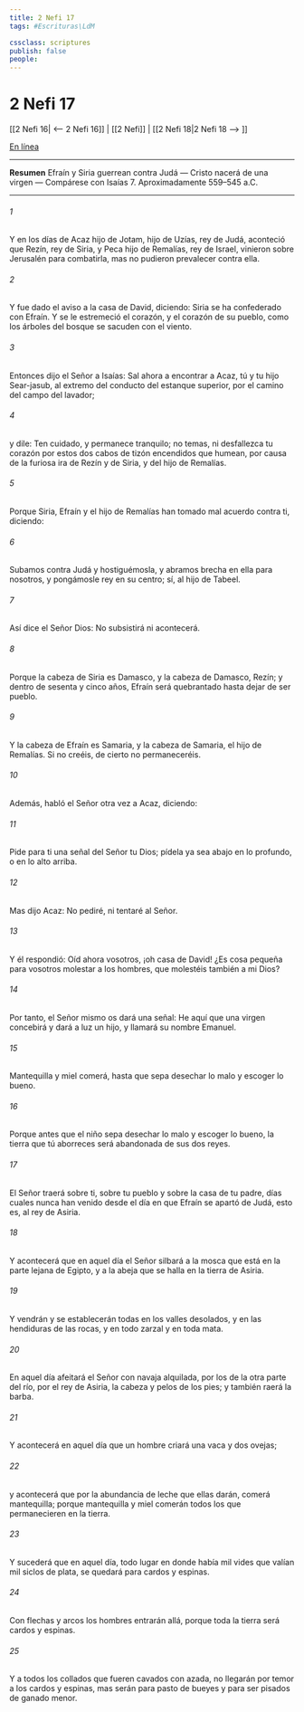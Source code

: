 ```yaml
---
title: 2 Nefi 17
tags: #Escrituras\LdM

cssclass: scriptures
publish: false
people:
---
```


# 2 Nefi 17
[[2 Nefi 16| <-- 2 Nefi 16]] | [[2 Nefi]] | [[2 Nefi 18|2 Nefi 18 --> ]]

[En línea](https://churchofjesuschrist.org/study/scriptures/bofm/2-ne/17?lang=spa)

---
__Resumen__
Efraín y Siria guerrean contra Judá — Cristo nacerá de una virgen — Compárese con Isaías 7. Aproximadamente 559–545 a.C.

---
###### 1 
Y en los días de Acaz hijo de Jotam, hijo de Uzías, rey de Judá, aconteció que Rezín, rey de Siria, y Peca hijo de Remalías, rey de Israel, vinieron sobre Jerusalén para combatirla, mas no pudieron prevalecer contra ella.

###### 2 
Y fue dado el aviso a la casa de David, diciendo: Siria se ha confederado con Efraín. Y se le estremeció el corazón, y el corazón de su pueblo, como los árboles del bosque se sacuden con el viento.

###### 3 
Entonces dijo el Señor a Isaías: Sal ahora a encontrar a Acaz, tú y tu hijo Sear-jasub, al extremo del conducto del estanque superior, por el camino del campo del lavador;

###### 4 
y dile: Ten cuidado, y permanece tranquilo; no temas, ni desfallezca tu corazón por estos dos cabos de tizón encendidos que humean, por causa de la furiosa ira de Rezín y de Siria, y del hijo de Remalías.

###### 5 
Porque Siria, Efraín y el hijo de Remalías han tomado mal acuerdo contra ti, diciendo:

###### 6 
Subamos contra Judá y hostiguémosla, y abramos brecha en ella para nosotros, y pongámosle rey en su centro; sí, al hijo de Tabeel.

###### 7 
Así dice el Señor Dios: No subsistirá ni acontecerá.

###### 8 
Porque la cabeza de Siria es Damasco, y la cabeza de Damasco, Rezín; y dentro de sesenta y cinco años, Efraín será quebrantado hasta dejar de ser pueblo.

###### 9 
Y la cabeza de Efraín es Samaria, y la cabeza de Samaria, el hijo de Remalías. Si no creéis, de cierto no permaneceréis.

###### 10 
Además, habló el Señor otra vez a Acaz, diciendo:

###### 11 
Pide para ti una señal del Señor tu Dios; pídela ya sea abajo en lo profundo, o en lo alto arriba.

###### 12 
Mas dijo Acaz: No pediré, ni tentaré al Señor.

###### 13 
Y él respondió: Oíd ahora vosotros, ¡oh casa de David! ¿Es cosa pequeña para vosotros molestar a los hombres, que molestéis también a mi Dios?

###### 14 
Por tanto, el Señor mismo os dará una señal: He aquí que una virgen concebirá y dará a luz un hijo, y llamará su nombre Emanuel.

###### 15 
Mantequilla y miel comerá, hasta que sepa desechar lo malo y escoger lo bueno.

###### 16 
Porque antes que el niño sepa desechar lo malo y escoger lo bueno, la tierra que tú aborreces será abandonada de sus dos reyes.

###### 17 
El Señor traerá sobre ti, sobre tu pueblo y sobre la casa de tu padre, días cuales nunca han venido desde el día en que Efraín se apartó de Judá, esto es, al rey de Asiria.

###### 18 
Y acontecerá que en aquel día el Señor silbará a la mosca que está en la parte lejana de Egipto, y a la abeja que se halla en la tierra de Asiria.

###### 19 
Y vendrán y se establecerán todas en los valles desolados, y en las hendiduras de las rocas, y en todo zarzal y en toda mata.

###### 20 
En aquel día afeitará el Señor con navaja alquilada, por los de la otra parte del río, por el rey de Asiria, la cabeza y pelos de los pies; y también raerá la barba.

###### 21 
Y acontecerá en aquel día que un hombre criará una vaca y dos ovejas;

###### 22 
y acontecerá que por la abundancia de leche que ellas darán, comerá mantequilla; porque mantequilla y miel comerán todos los que permanecieren en la tierra.

###### 23 
Y sucederá que en aquel día, todo lugar en donde había mil vides que valían mil siclos de plata, se quedará para cardos y espinas.

###### 24 
Con flechas y arcos los hombres entrarán allá, porque toda la tierra será cardos y espinas.

###### 25 
Y a todos los collados que fueren cavados con azada, no llegarán por temor a los cardos y espinas, mas serán para pasto de bueyes y para ser pisados de ganado menor.

